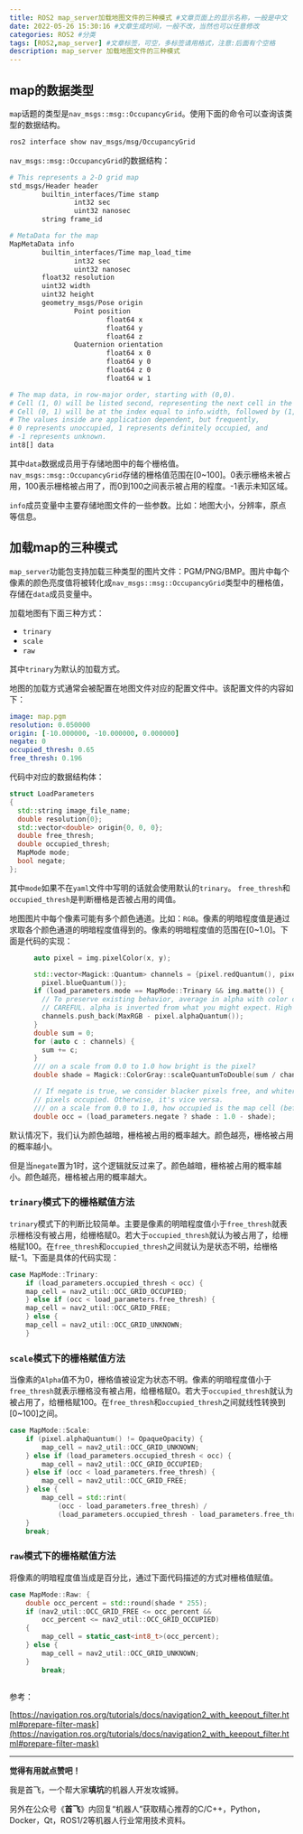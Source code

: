 ```yaml
---
title: ROS2 map_server加载地图文件的三种模式 #文章页面上的显示名称，一般是中文
date: 2022-05-26 15:30:16 #文章生成时间，一般不改，当然也可以任意修改
categories: ROS2 #分类
tags: [ROS2,map_server] #文章标签，可空，多标签请用格式，注意:后面有个空格
description: map_server 加载地图文件的三种模式
---
```


## map的数据类型

`map`话题的类型是`nav_msgs::msg::OccupancyGrid`。使用下面的命令可以查询该类型的数据结构。  

```bash
ros2 interface show nav_msgs/msg/OccupancyGrid
```

`nav_msgs::msg::OccupancyGrid`的数据结构：

```bash
# This represents a 2-D grid map
std_msgs/Header header
        builtin_interfaces/Time stamp
                int32 sec
                uint32 nanosec
        string frame_id

# MetaData for the map
MapMetaData info
        builtin_interfaces/Time map_load_time
                int32 sec
                uint32 nanosec
        float32 resolution
        uint32 width
        uint32 height
        geometry_msgs/Pose origin
                Point position
                        float64 x
                        float64 y
                        float64 z
                Quaternion orientation
                        float64 x 0
                        float64 y 0
                        float64 z 0
                        float64 w 1

# The map data, in row-major order, starting with (0,0).
# Cell (1, 0) will be listed second, representing the next cell in the x direction.
# Cell (0, 1) will be at the index equal to info.width, followed by (1, 1).
# The values inside are application dependent, but frequently,
# 0 represents unoccupied, 1 represents definitely occupied, and
# -1 represents unknown.
int8[] data
```

其中`data`数据成员用于存储地图中的每个栅格值。`nav_msgs::msg::OccupancyGrid`存储的栅格值范围在[0~100]。0表示栅格未被占用，100表示栅格被占用了，而0到100之间表示被占用的程度。-1表示未知区域。  

`info`成员变量中主要存储地图文件的一些参数。比如：地图大小，分辨率，原点等信息。



## 加载map的三种模式

`map_server`功能包支持加载三种类型的图片文件：PGM/PNG/BMP。图片中每个像素的颜色亮度值将被转化成`nav_msgs::msg::OccupancyGrid`类型中的栅格值，存储在`data`成员变量中。

加载地图有下面三种方式：

- `trinary`
- `scale`
- `raw`

其中`trinary`为默认的加载方式。  

地图的加载方式通常会被配置在地图文件对应的配置文件中。该配置文件的内容如下：

```yaml
image: map.pgm
resolution: 0.050000
origin: [-10.000000, -10.000000, 0.000000]
negate: 0
occupied_thresh: 0.65
free_thresh: 0.196
```



代码中对应的数据结构体：

```c++
struct LoadParameters
{
  std::string image_file_name;
  double resolution{0};
  std::vector<double> origin{0, 0, 0};
  double free_thresh;
  double occupied_thresh;
  MapMode mode;
  bool negate;
};
```



其中`mode`如果不在`yaml`文件中写明的话就会使用默认的`trinary`。  `free_thresh`和`occupied_thresh`是判断栅格是否被占用的阈值。  



地图图片中每个像素可能有多个颜色通道。比如：`RGB`。像素的明暗程度值是通过求取各个颜色通道的明暗程度值得到的。像素的明暗程度值的范围在[0~1.0]。下面是代码的实现：

```c++
      auto pixel = img.pixelColor(x, y);

      std::vector<Magick::Quantum> channels = {pixel.redQuantum(), pixel.greenQuantum(),
        pixel.blueQuantum()};
      if (load_parameters.mode == MapMode::Trinary && img.matte()) {
        // To preserve existing behavior, average in alpha with color channels in Trinary mode.
        // CAREFUL. alpha is inverted from what you might expect. High = transparent, low = opaque
        channels.push_back(MaxRGB - pixel.alphaQuantum());
      }
      double sum = 0;
      for (auto c : channels) {
        sum += c;
      }
      /// on a scale from 0.0 to 1.0 how bright is the pixel?
      double shade = Magick::ColorGray::scaleQuantumToDouble(sum / channels.size());

      // If negate is true, we consider blacker pixels free, and whiter
      // pixels occupied. Otherwise, it's vice versa.
      /// on a scale from 0.0 to 1.0, how occupied is the map cell (before thresholding)?
      double occ = (load_parameters.negate ? shade : 1.0 - shade);
```



默认情况下，我们认为颜色越暗，栅格被占用的概率越大。颜色越亮，栅格被占用的概率越小。  



但是当`negate`置为1时，这个逻辑就反过来了。颜色越暗，栅格被占用的概率越小。颜色越亮，栅格被占用的概率越大。 



### `trinary`模式下的栅格赋值方法

`trinary`模式下的判断比较简单。主要是像素的明暗程度值小于`free_thresh`就表示栅格没有被占用，给栅格赋0。若大于`occupied_thresh`就认为被占用了，给栅格赋100。在`free_thresh`和`occupied_thresh`之间就认为是状态不明，给栅格赋-1。下面是具体的代码实现：  

```C++
case MapMode::Trinary:
    if (load_parameters.occupied_thresh < occ) {
    map_cell = nav2_util::OCC_GRID_OCCUPIED;
    } else if (occ < load_parameters.free_thresh) {
    map_cell = nav2_util::OCC_GRID_FREE;
    } else {
    map_cell = nav2_util::OCC_GRID_UNKNOWN;
    }
```



### `scale`模式下的栅格赋值方法

当像素的`Alpha`值不为0，栅格值被设定为状态不明。像素的明暗程度值小于`free_thresh`就表示栅格没有被占用，给栅格赋0。若大于`occupied_thresh`就认为被占用了，给栅格赋100。在`free_thresh`和`occupied_thresh`之间就线性转换到[0~100]之间。

```c++
case MapMode::Scale:
    if (pixel.alphaQuantum() != OpaqueOpacity) {
        map_cell = nav2_util::OCC_GRID_UNKNOWN;
    } else if (load_parameters.occupied_thresh < occ) {
        map_cell = nav2_util::OCC_GRID_OCCUPIED;
    } else if (occ < load_parameters.free_thresh) {
        map_cell = nav2_util::OCC_GRID_FREE;
    } else {
        map_cell = std::rint(
            (occ - load_parameters.free_thresh) /
            (load_parameters.occupied_thresh - load_parameters.free_thresh) * 100.0);
    }
    break;
```





### `raw`模式下的栅格赋值方法

将像素的明暗程度值当成是百分比，通过下面代码描述的方式对栅格值赋值。

```c++
case MapMode::Raw: {
    double occ_percent = std::round(shade * 255);
    if (nav2_util::OCC_GRID_FREE <= occ_percent &&
    	occ_percent <= nav2_util::OCC_GRID_OCCUPIED)
    {
    	map_cell = static_cast<int8_t>(occ_percent);
    } else {
    	map_cell = nav2_util::OCC_GRID_UNKNOWN;
    }
    	break;
    
```



参考：

[https://navigation.ros.org/tutorials/docs/navigation2_with_keepout_filter.html#prepare-filter-mask](https://navigation.ros.org/tutorials/docs/navigation2_with_keepout_filter.html#prepare-filter-mask)



___

**觉得有用就点赞吧！**

我是首飞，一个帮大家**填坑**的机器人开发攻城狮。

另外在公众号《**首飞**》内回复“机器人”获取精心推荐的C/C++，Python，Docker，Qt，ROS1/2等机器人行业常用技术资料。
